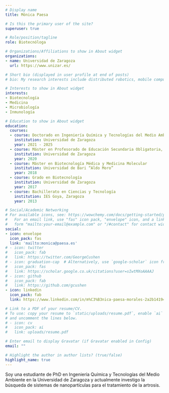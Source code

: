 ```yaml
---
# Display name
title: Mónica Paesa

# Is this the primary user of the site?
superuser: true

# Role/position/tagline
role: Biotecnóloga

# Organizations/Affiliations to show in About widget
organizations:
- name: Universidad de Zaragoza
  url: https://www.unizar.es/

# Short bio (displayed in user profile at end of posts)
# bio: My research interests include distributed robotics, mobile computing and programmable matter.

# Interests to show in About widget
interests:
- Biotecnología
- Medicina
- Microbiología
- Inmunología

# Education to show in About widget
education:
  courses:
  - course: Doctorado en Ingeniería Química y Tecnologías del Medio Ambiente
    institution: Universidad de Zaragoza
    year: 2021 - 2025
  - course: Máster en Profesorado de Educación Secundaria Obligatoria, Bachillerato y Formación Profesional
    institution: Universidad de Zaragoza
    year: 2020
  - course: Máster en Biotecnología Médica y Medicina Molecular
    institution: Universidad de Bari “Aldo Moro”
    year: 2018
  - course: Grado en Biotecnología
    institution: Universidad de Zaragoza
    year: 2017
  - course: Bachillerato en Ciencias y Tecnología
    institution: IES Goya, Zaragoza
    year: 2013

# Social/Academic Networking
# For available icons, see: https://wowchemy.com/docs/getting-started/page-builder/#icons
#   For an email link, use "fas" icon pack, "envelope" icon, and a link in the
#   form "mailto:your-email@example.com" or "/#contact" for contact widget.
social:
- icon: envelope
  icon_pack: fas
  link: 'mailto:monica@paesa.es'
# - icon: twitter
#   icon_pack: fab
#   link: https://twitter.com/GeorgeCushen
# - icon: graduation-cap  # Alternatively, use `google-scholar` icon from `ai` icon pack
#   icon_pack: fas
#   link: https://scholar.google.co.uk/citations?user=sIwtMXoAAAAJ
# - icon: github
#   icon_pack: fab
#   link: https://github.com/gcushen
- icon: linkedin
  icon_pack: fab
  link: https://www.linkedin.com/in/m%C3%B3nica-paesa-morales-2a2b14194/

# Link to a PDF of your resume/CV.
# To use: copy your resume to `static/uploads/resume.pdf`, enable `ai` icons in `params.toml`, 
# and uncomment the lines below.
# - icon: cv
#   icon_pack: ai
#   link: uploads/resume.pdf

# Enter email to display Gravatar (if Gravatar enabled in Config)
email: ""

# Highlight the author in author lists? (true/false)
highlight_name: true
---
```


Soy una estudiante de PhD en Ingeniería Química y Tecnologías del Medio Ambiente en la Universidad de Zaragoza y actualmente
investigo la búsqueda de sistemas de nanopartículas para el tratamiento de la artrosis.
